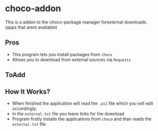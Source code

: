 # choco-addon
This is a addon to the choco-package manager forexternal downloads.(apps that arent available)

## Pros
- This program lets you install packages from `choco` 
- Allows you to download from external sources via `Requests`


## ToAdd


##  How It Works?
- When finished the application will read the `.ps1` file which you will edit occordingly.
- In the `external.txt` file you leave links for the download 
- Program firstly installs the applications from `choco` and than reads the `external.txt` file

